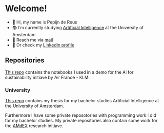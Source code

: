 # Welcome!

- 👋 Hi, my name is Pepijn de Reus
- 📚 I’m currently studying [Artificial Intelligence](https://www.uva.nl/en/programmes/masters/artificial-intelligence/artificial-intelligence.html) at the University of Amsterdam
- 📧 Reach me via [mail](mailto:pepijn.dereus@proton.me)
- 🔖 Or check my [LinkedIn profile](https://nl.linkedin.com/in/pepijndereus)

## Repositories
[This repo](https://github.com/PepijndeReus/AMdEX_AF-KLM_Demo) contains the notebooks I used in a demo for the AI for sustainability initiave by Air France - KLM.
### University
[This repo](https://github.com/PepijndeReus/Privacy-Enhancing-ML) contains my thesis for my bachelor studies Artificial Intelligence at the University of Amsterdam.

Furthermore I have some private reposotories with programming work I did for my bachelor studies.
My private repositories also contain some work for the [AMdEX](https://amdex.eu/) research initiave.
